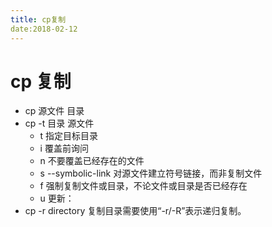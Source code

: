 ```yaml
---
title: cp复制
date:2018-02-12
---
```


# cp 复制

- cp 源文件 目录
- cp -t 目录 源文件
	- t 指定目标目录
	- i 覆盖前询问
	- n 不要覆盖已经存在的文件
	- s --symbolic-link 对源文件建立符号链接，而非复制文件
	- f 强制复制文件或目录，不论文件或目录是否已经存在
	- u 更新：
- cp -r directory 复制目录需要使用“-r/-R”表示递归复制。


